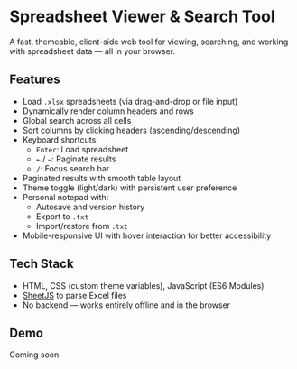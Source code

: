 # Spreadsheet Viewer & Search Tool

A fast, themeable, client-side web tool for viewing, searching, and working with spreadsheet data — all in your browser.

## Features

- Load `.xlsx` spreadsheets (via drag-and-drop or file input)
- Dynamically render column headers and rows
- Global search across all cells
- Sort columns by clicking headers (ascending/descending)
- Keyboard shortcuts:
  - `Enter`: Load spreadsheet
  - `←` / `→`: Paginate results
  - `/`: Focus search bar
- Paginated results with smooth table layout
- Theme toggle (light/dark) with persistent user preference
- Personal notepad with:
  - Autosave and version history
  - Export to `.txt`
  - Import/restore from `.txt`
- Mobile-responsive UI with hover interaction for better accessibility

## Tech Stack

- HTML, CSS (custom theme variables), JavaScript (ES6 Modules)
- [SheetJS](https://sheetjs.com/) to parse Excel files
- No backend — works entirely offline and in the browser

## Demo

Coming soon
